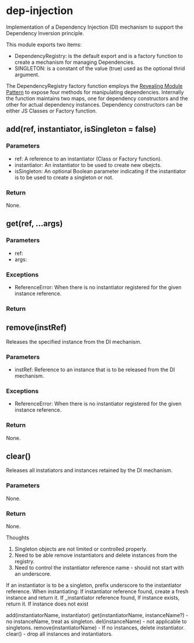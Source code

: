 # dep-injection

Implementation of a Dependency Injection (DI) mechanism to support the Dependency Inversion principle.

This module exports two items:

- DependencyRegistry: is the default export and is a factory function to create a mechanism for managing Dependencies.
- SINGLETON: is a constant of the value (true) used as the optional thrid argument.

The DependencyRegistry factory function employs the [Revealing Module Pattern](https://www.oreilly.com/library/view/learning-javascript-design/9781449334840/ch09s03.html) to expose four methods for manipulating dependencies. Internally the function maintains two maps, one for dependency constructors and the other for actual dependency instances. Dependency constructors can be either JS Classes or Factory function.

## add(ref, instantiator, isSingleton = false)

### Parameters

- ref: A reference to an instantiator (Class or Factory function).
- instantiator: An instantiator to be used to create new obejcts.
- isSingleton: An optional Boolean parameter indicating if the instantiator is to be used to create a singleton or not.

### Return

None.

## get(ref, ...args)

### Parameters

- ref:
- args:

### Exceptions

- ReferenceError: When there is no instantiator registered for the given instance reference.

### Return

## remove(instRef)

Releases the specified instance from the DI mechanism.

### Parameters

- instRef: Reference to an instance that is to be released from the DI mechanism.

### Exceptions

- ReferenceError: When there is no instantiator registered for the given instance reference.

### Return

None.

## clear()

Releases all instatiators and instances retained by the DI mechanism.

### Parameters

None.

### Return

None.

Thoughts

1. Singleton objects are not limited or controlled properly.
2. Need to be able remove instantiators and delete instances from the registry.
3. Need to control the instantiator reference name - should not start with an underscore.

If an instantiator is to be a singleton, prefix underscore to the instantiator reference.
When instantiating:
If instantiator reference found, create a fresh instance and return it.
If \_instantiator reference found,
If instance exists, return it.
If instance does not exist

add(instantiatorName, instantiator)
get(instantiatorName, instanceName?) - no instanceName, treat as singleton.
del(instanceName) - not applicable to singletons.
remove(instantiatorName) - If no instances, delete instantiator.
clear() - drop all instances and instantiators.
